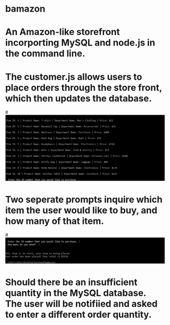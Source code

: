 # bamazon

# An Amazon-like storefront incorporting MySQL and node.js in the command line.

# The customer.js allows users to place orders through the store front, which then updates the database.

#![Image of CLI](/images/table1.PNG)

# Two seperate prompts inquire which item the user would like to buy, and how many of that item.

#![Image of CLI](/images/order_placed.PNG)

# Should there be an insufficient quantity in the MySQL database. The user will be notifiied and asked to enter a different order quantity.
